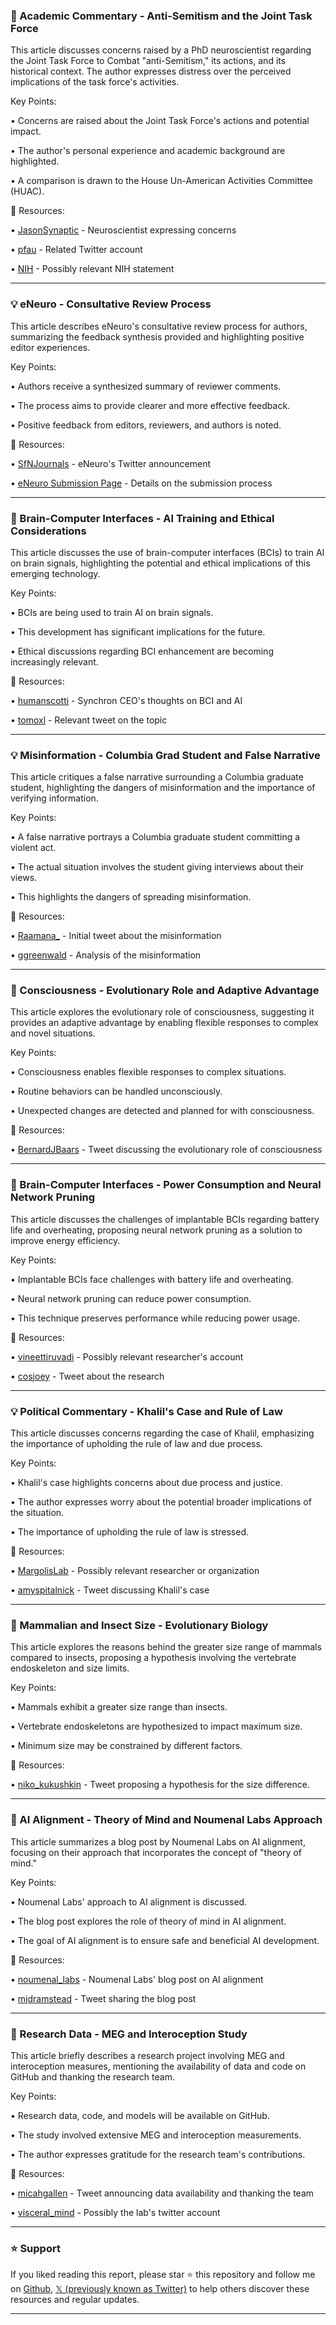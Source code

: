 ### 🤖 Academic Commentary - Anti-Semitism and the Joint Task Force

This article discusses concerns raised by a PhD neuroscientist regarding the Joint Task Force to Combat "anti-Semitism," its actions, and its historical context.  The author expresses distress over the perceived implications of the task force's activities.

Key Points:

• Concerns are raised about the Joint Task Force's actions and potential impact.

• The author's personal experience and academic background are highlighted.

• A comparison is drawn to the House Un-American Activities Committee (HUAC).


🔗 Resources:

• [JasonSynaptic](https://x.com/JasonSynaptic) - Neuroscientist expressing concerns

• [pfau](https://x.com/pfau) -  Related Twitter account

• [NIH](https://x.com/NIH/status/1899196680270238173) - Possibly relevant NIH statement


---
### 💡 eNeuro - Consultative Review Process

This article describes eNeuro's consultative review process for authors, summarizing the feedback synthesis provided and highlighting positive editor experiences.

Key Points:

• Authors receive a synthesized summary of reviewer comments.

• The process aims to provide clearer and more effective feedback.

• Positive feedback from editors, reviewers, and authors is noted.


🔗 Resources:

• [SfNJournals](https://x.com/SfNJournals/status/1899539868889256190) -  eNeuro's Twitter announcement

• [eNeuro Submission Page](https://eneuro.org/content/submitting-manuscript#review_process) - Details on the submission process


---
### 🤖 Brain-Computer Interfaces - AI Training and Ethical Considerations

This article discusses the use of brain-computer interfaces (BCIs) to train AI on brain signals, highlighting the potential and ethical implications of this emerging technology.

Key Points:

•  BCIs are being used to train AI on brain signals.

•  This development has significant implications for the future.

•  Ethical discussions regarding BCI enhancement are becoming increasingly relevant.


🔗 Resources:

• [humanscotti](https://x.com/humanscotti/status/1899481858418626758) - Synchron CEO's thoughts on BCI and AI

• [tomoxl](https://x.com/tomoxl/status/1898578959115472949) - Relevant tweet on the topic


---
### 💡 Misinformation - Columbia Grad Student and False Narrative

This article critiques a false narrative surrounding a Columbia graduate student, highlighting the dangers of misinformation and the importance of verifying information.

Key Points:

• A false narrative portrays a Columbia graduate student committing a violent act.

• The actual situation involves the student giving interviews about their views.

• This highlights the dangers of spreading misinformation.


🔗 Resources:

• [Raamana_](https://x.com/Raamana_) - Initial tweet about the misinformation

• [ggreenwald](https://x.com/ggreenwald/status/1899185704116105496) -  Analysis of the misinformation


---
### 🤖 Consciousness - Evolutionary Role and Adaptive Advantage

This article explores the evolutionary role of consciousness, suggesting it provides an adaptive advantage by enabling flexible responses to complex and novel situations.

Key Points:

• Consciousness enables flexible responses to complex situations.

• Routine behaviors can be handled unconsciously.

• Unexpected changes are detected and planned for with consciousness.


🔗 Resources:

• [BernardJBaars](https://x.com/BernardJBaars/status/1899478921038680335) -  Tweet discussing the evolutionary role of consciousness


---
### 🤖 Brain-Computer Interfaces - Power Consumption and Neural Network Pruning

This article discusses the challenges of implantable BCIs regarding battery life and overheating, proposing neural network pruning as a solution to improve energy efficiency.

Key Points:

• Implantable BCIs face challenges with battery life and overheating.

• Neural network pruning can reduce power consumption.

• This technique preserves performance while reducing power usage.


🔗 Resources:

• [vineettiruvadi](https://x.com/vineettiruvadi) - Possibly relevant researcher's account

• [cosjoey](https://x.com/cosjoey/status/1899110006269591692) -  Tweet about the research


---
### 💡 Political Commentary - Khalil's Case and Rule of Law

This article discusses concerns regarding the case of Khalil, emphasizing the importance of upholding the rule of law and due process.

Key Points:

• Khalil's case highlights concerns about due process and justice.

• The author expresses worry about the potential broader implications of the situation.

• The importance of upholding the rule of law is stressed.


🔗 Resources:

• [MargolisLab](https://x.com/MargolisLab) - Possibly relevant researcher or organization

• [amyspitalnick](https://x.com/amyspitalnick/status/1899080775300952271) - Tweet discussing Khalil's case


---
### 🤖 Mammalian and Insect Size - Evolutionary Biology

This article explores the reasons behind the greater size range of mammals compared to insects, proposing a hypothesis involving the vertebrate endoskeleton and size limits.

Key Points:

• Mammals exhibit a greater size range than insects.

• Vertebrate endoskeletons are hypothesized to impact maximum size.

• Minimum size may be constrained by different factors.


🔗 Resources:

• [niko_kukushkin](https://x.com/niko_kukushkin/status/1899230769232642233) - Tweet proposing a hypothesis for the size difference.


---
### 🤖 AI Alignment - Theory of Mind and Noumenal Labs Approach

This article summarizes a blog post by Noumenal Labs on AI alignment, focusing on their approach that incorporates the concept of "theory of mind."

Key Points:

• Noumenal Labs' approach to AI alignment is discussed.

• The blog post explores the role of theory of mind in AI alignment.

• The goal of AI alignment is to ensure safe and beneficial AI development.


🔗 Resources:

• [noumenal_labs](https://noumenal.ai/post/ai-alignment-and-theory-of-mind) - Noumenal Labs' blog post on AI alignment

• [mjdramstead](https://x.com/mjdramstead/status/1899148423716364736) -  Tweet sharing the blog post


---
### 🤖 Research Data - MEG and Interoception Study

This article briefly describes a research project involving MEG and interoception measures, mentioning the availability of data and code on GitHub and thanking the research team.

Key Points:

• Research data, code, and models will be available on GitHub.

• The study involved extensive MEG and interoception measurements.

• The author expresses gratitude for the research team's contributions.


🔗 Resources:

• [micahgallen](https://x.com/micahgallen/status/1899147648826818947) - Tweet announcing data availability and thanking the team

• [visceral_mind](https://x.com/visceral_mind) - Possibly the lab's twitter account


---

### ⭐️ Support

If you liked reading this report, please star ⭐️ this repository and follow me on [Github](https://github.com/Drix10), [𝕏 (previously known as Twitter)](https://x.com/DRIX_10_) to help others discover these resources and regular updates.

---